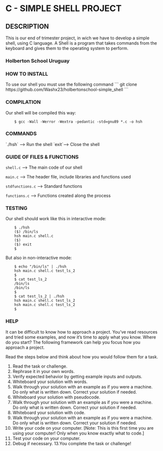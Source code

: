 <h1> C - SIMPLE SHELL PROJECT </h1>

## DESCRIPTION
This is our end of trimester project, in wich we have to develop a simple shell, using C language.
A Shell is a program that takes commands from the keyboard and gives them to the operating system to perform.
### Holberton School Uruguay


<summary><h3> HOW TO INSTALL </summary></h3>
To use our shell you must use the following command
```
git clone https://github.com/Washx23/holbertonschool-simple_shell
```
<summary><h3> COMPILATION </summary></h3>
Our shell will be compiled this way:

        $ gcc -Wall -Werror -Wextra -pedantic -std=gnu89 *.c -o hsh

<summary><h3> COMMANDS </summary></h3>
`./hsh` --> Run the shell
`exit`--> Close the shell

<summary><h3> GUIDE OF FILES & FUNCTIONS </summary></h3>

`shell.c` --> The main code of our shell

`main.c` --> The header file, include libraries and functions used

`stdfunctions.c` --> Standard functions

`functions.c` --> Functions created along the process

<summary><h3> TESTING </summary></h3>
Our shell should work like this in interactive mode:

        $ ./hsh
        ($) /bin/ls
        hsh main.c shell.c
        ($)
        ($) exit
        $

But also in non-interactive mode:

        $ echo "/bin/ls" | ./hsh
        hsh main.c shell.c test_ls_2
        $
        $ cat test_ls_2
        /bin/ls
        /bin/ls
        $
        $ cat test_ls_2 | ./hsh
        hsh main.c shell.c test_ls_2
        hsh main.c shell.c test_ls_2
        $

<summary><h3> HELP </summary></h3>

It can be difficult to know how to approach a project. You’ve read resources and tried some examples, and now it’s time to apply what you know. Where do you start? The following framework can help you focus how you approach a project.

Read the steps below and think about how you would follow them for a task.

1. Read the task or challenge.
2. Rephrase it in your own words.
3. Verify expected behavior by getting example inputs and outputs.
4. Whiteboard your solution with words.
5. Walk through your solution with an example as if you were a machine. Do only what is written down. Correct your solution if needed.
6. Whiteboard your solution with pseudocode.
7. Walk through your solution with an example as if you were a machine. Do only what is written down. Correct your solution if needed.
8. Whiteboard your solution with code.
9. Walk through your solution with an example as if you were a machine. Do only what is written down. Correct your solution if needed.
10. Write your code on your computer. [Note: This is this first time you are using your computer! Only when you know exactly what to code.]
11. Test your code on your computer.
12. Debug if necessary.
13.You complete the task or challenge!
